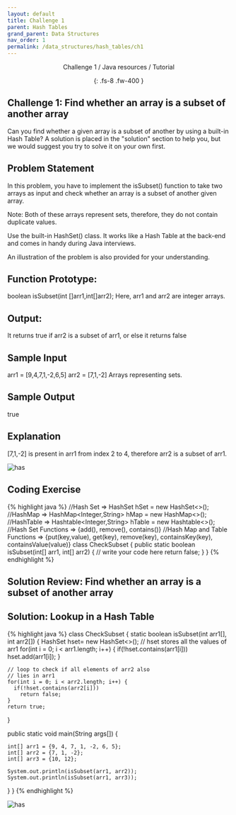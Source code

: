 ```yaml
---
layout: default
title: Challenge 1
parent: Hash Tables
grand_parent: Data Structures
nav_order: 1
permalink: /data_structures/hash_tables/ch1
---
```

<div align="center" markdown="1">
Challenge 1 / Java resources / Tutorial

{: .fs-8 .fw-400 }
</div>

## Challenge 1: Find whether an array is a subset of another array

Can you find whether a given array is a subset of another by using a built-in Hash Table? A solution is placed in the "solution" section to help you, but we would suggest you try to solve it on your own first.

## Problem Statement
In this problem, you have to implement the isSubset() function to take two arrays as input and check whether an array is a subset of another given array.

Note: Both of these arrays represent sets, therefore, they do not contain duplicate values.

Use the built-in HashSet() class. It works like a Hash Table at the back-end and comes in handy during Java interviews.

An illustration of the problem is also provided for your understanding.

## Function Prototype:
boolean isSubset(int []arr1,int[]arr2);
Here, arr1 and arr2 are integer arrays.

## Output:
It returns true if arr2 is a subset of arr1, or else it returns false

## Sample Input
arr1 = [9,4,7,1,-2,6,5]
arr2 = [7,1,-2]
Arrays representing sets.

## Sample Output
true

## Explanation
[7,1,-2] is present in arr1 from index 2 to 4, therefore arr2 is a subset of arr1.

![has](https://raw.githubusercontent.com/TestJavaDev/java-resources/master/resources/has/has23.png)

## Coding Exercise

{% highlight java %}
//Hash Set  =>  HashSet<Integer> hSet = new HashSet<>();
//HashMap   =>  HashMap<Integer,String> hMap = new HashMap<>();  
//HashTable =>  Hashtable<Integer,String> hTable = new Hashtable<>();  
//Hash Set Functions => {add(), remove(), contains()}
//Hash Map and Table Functions => {put(key,value), get(key), remove(key), containsKey(key), containsValue(value)}
class CheckSubset {
  public static boolean isSubset(int[] arr1, int[] arr2) {
    // write your code here	
    return false;
  }
}
{% endhighlight %}

## Solution Review: Find whether an array is a subset of another array

## Solution: Lookup in a Hash Table

{% highlight java %}
class CheckSubset {
  static boolean isSubset(int arr1[], int arr2[]) {
    HashSet<Integer> hset= new HashSet<>(); 
    // hset stores all the values of arr1 
    for(int i = 0; i < arr1.length; i++) { 
      if(!hset.contains(arr1[i])) 
        hset.add(arr1[i]); 
    } 

    // loop to check if all elements of arr2 also 
    // lies in arr1 
    for(int i = 0; i < arr2.length; i++) { 
      if(!hset.contains(arr2[i])) 
        return false; 
    } 
    return true; 
  }
  
  public static void main(String args[]) {
    
    int[] arr1 = {9, 4, 7, 1, -2, 6, 5};
    int[] arr2 = {7, 1, -2};
    int[] arr3 = {10, 12};

    System.out.println(isSubset(arr1, arr2));
    System.out.println(isSubset(arr1, arr3));
  }
}
{% endhighlight %}

![has](https://raw.githubusercontent.com/TestJavaDev/java-resources/master/resources/has/has24.png)